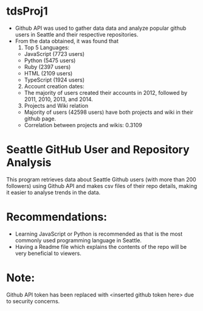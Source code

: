# tdsProj1
- Github API was used to gather data data and analyze popular github users in Seattle and their respective repositories.
- From the data obtained, it was found that
  1. Top 5 Languages:
    - JavaScript (7723 users)
    - Python (5475 users)
    - Ruby (2397 users)
    - HTML (2109 users)
    - TypeScript (1924 users)
  2. Account creation dates:
    - The majority of users created their accounts in 2012, followed by 2011, 2010, 2013, and 2014.
  3. Projects and Wiki relation
    - Majority of users (42598 users) have both projects and wiki in their github page.
    - Correlation between projects and wikis: 0.3109

# Seattle GitHub User and Repository Analysis
This program retrieves data about Seattle Github users (with more than 200 followers) using Github API and makes csv files of their repo details, making it easier to analyse trends in the data.

# Recommendations:
- Learning JavaScript or Python is recommended as that is the most commonly used programming language in Seattle.
- Having a Readme file which explains the contents of the repo will be very beneficial to viewers.
 
# Note: 
Github API token has been replaced with \<inserted github token here> due to security concerns.
